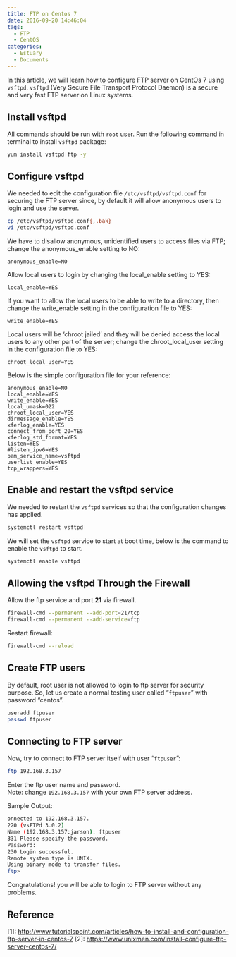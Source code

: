 ```yaml
---
title: FTP on Centos 7
date: 2016-09-20 14:46:04
tags:
  - FTP
  - CentOS
categories:
  - Estuary
  - Documents
---
```


In this article, we will learn how to configure FTP server on CentOs 7 using `vsftpd`. `vsftpd` (Very Secure File Transport Protocol Daemon) is a secure and very fast FTP server on Linux systems.

## Install vsftpd

All commands should be run with `root` user. Run the following command in terminal to install `vsftpd` package:
```bash
yum install vsftpd ftp -y
```

## Configure vsftpd

We needed to edit the configuration file `/etc/vsftpd/vsftpd.conf` for securing the FTP server since, by default it will allow anonymous users to login and use the server.
```bash
cp /etc/vsftpd/vsftpd.conf{,.bak}
vi /etc/vsftpd/vsftpd.conf
```
We have to disallow anonymous, unidentified users to access files via FTP; change the anonymous_enable setting to NO:
```
anonymous_enable=NO
```
Allow local users to login by changing the local_enable setting to YES:
```
local_enable=YES
```
If you want to allow the local users to be able to write to a directory, then change the write_enable setting in the configuration file to YES:
```
write_enable=YES
```
Local users will be ‘chroot jailed’ and they will be denied access the local users to any other part of the server; change the chroot_local_user setting in the configuration file to YES:
```
chroot_local_user=YES
```
Below is the simple configuration file for your reference:
```
anonymous_enable=NO
local_enable=YES
write_enable=YES
local_umask=022
chroot_local_user=YES
dirmessage_enable=YES
xferlog_enable=YES
connect_from_port_20=YES
xferlog_std_format=YES
listen=YES
#listen_ipv6=YES
pam_service_name=vsftpd
userlist_enable=YES
tcp_wrappers=YES
```

## Enable and restart  the vsftpd service

We needed to restart the `vsftpd` services so that the configuration changes has applied.
```bash
systemctl restart vsftpd
```
We will set the `vsftpd` service to start at boot time, below is the command to enable the `vsftpd` to start.
```bash
systemctl enable vsftpd
```

## Allowing the vsftpd Through the Firewall

Allow the ftp service and port **21** via firewall.
```bash
firewall-cmd --permanent --add-port=21/tcp
firewall-cmd --permanent --add-service=ftp
```
Restart firewall:
```bash
firewall-cmd --reload
```

## Create FTP users

By default, root user is not allowed to login to ftp server for security purpose. So, let us create a normal testing user called “`ftpuser`” with password “centos”.
```bash
useradd ftpuser
passwd ftpuser
```

## Connecting to FTP server

Now, try to connect to FTP server itself with user “`ftpuser`”:
```bash
ftp 192.168.3.157
```
Enter the ftp user name and password.  
Note: change `192.168.3.157` with your own FTP server address.

Sample Output:
```bash
onnected to 192.168.3.157.
220 (vsFTPd 3.0.2)
Name (192.168.3.157:jarson): ftpuser
331 Please specify the password.
Password:
230 Login successful.
Remote system type is UNIX.
Using binary mode to transfer files.
ftp>
```
Congratulations! you will be able to login to FTP server without any problems.

## Reference

\[1]: <http://www.tutorialspoint.com/articles/how-to-install-and-configuration-ftp-server-in-centos-7>
\[2]: <https://www.unixmen.com/install-configure-ftp-server-centos-7/>
